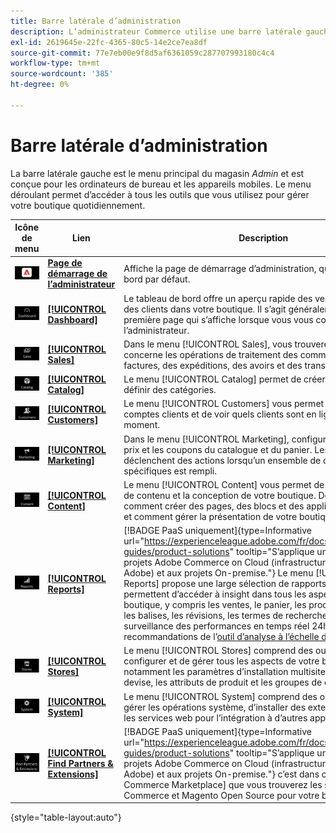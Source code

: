 ```yaml
---
title: Barre latérale d’administration
description: L’administrateur Commerce utilise une barre latérale gauche pour accéder au menu principal. Les commerçants peuvent accéder à tous les outils d'administration dont ils ont besoin pour configurer et gérer leur magasin.
exl-id: 2619645e-22fc-4365-80c5-14e2ce7ea8df
source-git-commit: 77e7eb00e9f8d5af6361059c287707993180c4c4
workflow-type: tm+mt
source-wordcount: '385'
ht-degree: 0%

---
```


# Barre latérale d’administration

La barre latérale gauche est le menu principal du magasin _Admin_ et est conçue pour les ordinateurs de bureau et les appareils mobiles. Le menu déroulant permet d’accéder à tous les outils que vous utilisez pour gérer votre boutique quotidiennement.

| Icône de menu | Lien | Description |
| --------- | ---- | ----------- |
| ![ Icône de barre latérale d’administration ](./assets/icon-admin-sidebar-logo.png) | **[Page de démarrage de l’administrateur](../configuration-reference/advanced/admin.md)** | Affiche la page de démarrage d’administration, qui est le tableau de bord par défaut. |
| ![Menu Tableau de bord](./assets/icon-admin-sidebar-dashboard.png) | **[[!UICONTROL Dashboard]](admin-dashboard.md)** | Le tableau de bord offre un aperçu rapide des ventes et de l’activité des clients dans votre boutique. Il s’agit généralement de la première page qui s’affiche lorsque vous vous connectez à l’administrateur. |
| ![Menu Ventes](./assets/icon-admin-sidebar-sales.png) | **[[!UICONTROL Sales]](../stores-purchase/sales-menu.md)** | Dans le menu [!UICONTROL Sales], vous trouverez tout ce qui concerne les opérations de traitement des commandes, des factures, des expéditions, des avoirs et des transactions. |
| ![Menu Catalogue](./assets/icon-admin-sidebar-catalog.png) | **[[!UICONTROL Catalog]](../catalog/catalog-menu.md)** | Le menu [!UICONTROL Catalog] permet de créer des produits et de définir des catégories. |
| ![Menu Clients](./assets/icon-admin-sidebar-customers.png) | **[[!UICONTROL Customers]](../customers/customers-introduction.md)** | Le menu [!UICONTROL Customers] vous permet de gérer les comptes clients et de voir quels clients sont en ligne pour le moment. |
| ![Menu marketing](./assets/icon-admin-sidebar-marketing.png) | **[[!UICONTROL Marketing]](../merchandising-promotions/marketing-menu.md)** | Dans le menu [!UICONTROL Marketing], configurez les règles de prix et les coupons du catalogue et du panier. Les règles de prix déclenchent des actions lorsqu’un ensemble de conditions spécifiques est rempli. |
| ![Menu Contenu](./assets/icon-admin-sidebar-content.png) | **[[!UICONTROL Content]](../content-design/content-menu.md)** | Le menu [!UICONTROL Content] vous permet de gérer les éléments de contenu et la conception de votre boutique. Découvrez comment créer des pages, des blocs et des applications frontales, et comment gérer la présentation de votre boutique. |
| ![Menu Rapports](./assets/icon-admin-sidebar-reports.png) | **[[!UICONTROL Reports]](reports-menu.md)** | [!BADGE PaaS uniquement]{type=Informative url="https://experienceleague.adobe.com/fr/docs/commerce/user-guides/product-solutions" tooltip="S’applique uniquement aux projets Adobe Commerce on Cloud (infrastructure PaaS gérée par Adobe) et aux projets On-premise."} Le menu [!UICONTROL Reports] propose une large sélection de rapports qui vous permettent d’accéder à insight dans tous les aspects de votre boutique, y compris les ventes, le panier, les produits, les clients, les balises, les révisions, les termes de recherche, ainsi que la surveillance des performances en temps réel 24h/24 et 7j/7 et les recommandations de l’[outil d’analyse à l’échelle du site](https://experienceleague.adobe.com/fr/docs/commerce-operations/tools/site-wide-analysis-tool/intro). |
| ![Menu Magasins](./assets/icon-admin-sidebar-stores.png) | **[[!UICONTROL Stores]](../stores-purchase/stores-menu.md)** | Le menu [!UICONTROL Stores] comprend des outils permettant de configurer et de gérer tous les aspects de votre boutique, notamment les paramètres d’installation multisite, les taxes, la devise, les attributs de produit et les groupes de clients. |
| ![Menu système](./assets/icon-admin-sidebar-system.png) | **[[!UICONTROL System]](../systems/system-menu.md)** | Le menu [!UICONTROL System] comprend des outils permettant de gérer les opérations système, d’installer des extensions et de gérer les services web pour l’intégration à d’autres applications. |
| ![Rechercher des extensions](./assets/icon-admin-sidebar-extensions.png) | **[[!UICONTROL Find Partners & Extensions]](commerce-marketplace.md)** | [!BADGE PaaS uniquement]{type=Informative url="https://experienceleague.adobe.com/fr/docs/commerce/user-guides/product-solutions" tooltip="S’applique uniquement aux projets Adobe Commerce on Cloud (infrastructure PaaS gérée par Adobe) et aux projets On-premise."} c’est dans ce [!DNL Commerce Marketplace] que vous trouverez les solutions Adobe Commerce et Magento Open Source pour votre boutique. |

{style="table-layout:auto"}

